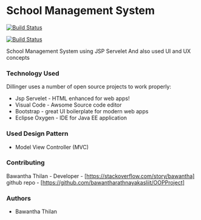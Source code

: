 # School Management System



[![Build Status](https://img.shields.io/badge/Powerd%20By-Eclipse%20Oxygen-green.svg)](https://www.eclipse.org/downloads/packages/release/oxygen)

[![Build Status](https://img.shields.io/badge/Source%20Editor-Visual%20Code-blue.svg)](https://code.visualstudio.com/)

School Management System using JSP Servelet And also used UI and UX concepts

  







### Technology Used

Dillinger uses a number of open source projects to work properly:

* Jsp Servelet - HTML enhanced for web apps!
* Visual Code - Awsome Source code editor
*  Bootstrap - great UI boilerplate for modern web apps
* Eclipse Oxygen - IDE for Java EE application

### Used Design Pattern 
* Model View Controller (MVC)

### Contributing

Bawantha Thilan - Developer - [https://stackoverflow.com/story/bawantha]
github repo - [https://github.com/bawantharathnayakasliit/OOPProject]

### Authors
* Bawantha Thilan 
    







